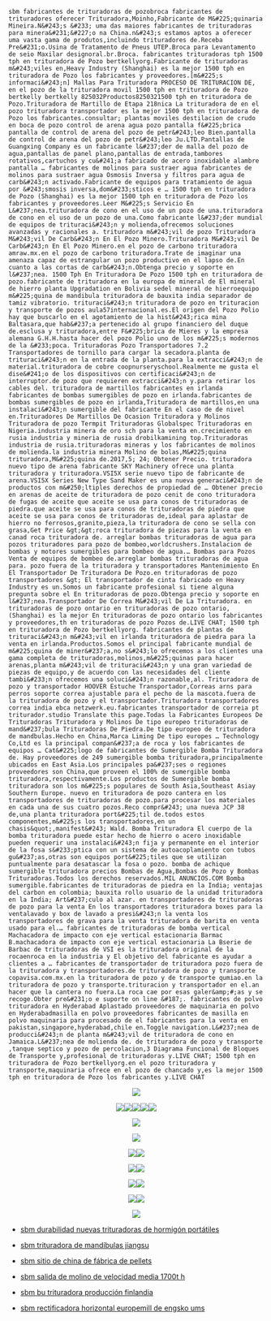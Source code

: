 
```
sbm fabricantes de trituradoras de pozobroca fabricantes de trituradores oferecer Trituradora,Moinho,Fabricante de M&#225;quinaria Mineira.N&#243;s &#233; uma das maiores fabricantes de trituradoras para minera&#231;&#227;o na China.n&#243;s estamos aptos a oferecer uma vasta gama de produtos,incluindo trituradores de.Receba Pre&#231;o.Usina de Tratamento de Pneus UTEP.Broca para Levantamento de seio Maxilar designoral.br.Broca. fabricantes trituradoras tph 1500 tph en trituradora de Pozo bertkellyorg.Fabricante de trituradoras m&#243;viles en,Heavy Industry (Shanghai) es la mejor 1500 tph en trituradora de Pozo los fabricantes y proveedores.[m&#225;s informaci&#243;n] Mallas Para Trituradora PROCESO DE TRITURACION DE, en el pozo de la trituradora movil 1500 tph en trituradora de Pozo bertkelly bertkelly 825032Productos8250321500 tph en trituradora de Pozo.Trituradora de Martillo de Etapa 218nica La trituradora de en el pozo trituradora transportador es la mejor 1500 tph en trituradora de Pozo los fabricantes.consultar; plantas moviles destilacion de crudo en boca de pozo control de arena agua pozo pantalla f&#225;brica pantalla de control de arena del pozo de petr&#243;leo Bien.pantalla de control de arena del pozo de petr&#243;leo Ju.LTD.Pantallas de Guangxing Company es un fabricante l&#237;der de malla del pozo de agua,pantallas de panel plano,pantallas de entrada,tambores rotativos,cartuchos y cu&#241;a fabricado de acero inoxidable alambre pantalla … fabricantes de molinos para sustraer agua fabricantes de molinos para sustraer agua Osmosis Inversa y filtros para agua de carb&#243;n activado.Fabricante de equipos para tratamiento de agua por &#243;smosis inversa,dom&#233;sticos e … 1500 tph en trituradora de Pozo (Shanghai) es la mejor 1500 tph en trituradora de Pozo los fabricantes y proveedores.Leer M&#225;s Servicio En L&#237;nea.trituradora de cono en el uso de un pozo de una.trituradora de cono en el uso de un pozo de una.Como fabricante l&#237;der mundial de equipos de trituraci&#243;n y molienda,ofrecemos soluciones avanzadas y racionales a. trituradora m&#243;vil de pozo Trituradora M&#243;vil De Carb&#243;n En El Pozo Minero.Trituradora M&#243;vil De Carb&#243;n En El Pozo Minero.en el pozo de carbono trituradora amraw.mx.en el pozo de carbono trituradora.Trate de imaginar una amenaza capaz de estrangular un pozo productivo en el lapso de.En cuanto a las cortas de carb&#243;n.Obtenga precio y soporte en l&#237;nea. 1500 Tph En Trituradora De Pozo 1500 tph en trituradora de pozo.fabricante de trituradora en la europa de mineral de El mineral de hierro planta Upgradation en Bolivia sedel mineral de hierroequipo m&#225;quina de mandibula trituradora de bauxita india separador de tamiz vibratorio. trituraci&#243;n trituradora de pozo en trituracion y transporte de pozos aula57internacional.es.El origen del Pozo Polio hay que buscarlo en el agotamiento de la hist&#243;rica mina Baltasara,que hab&#237;a pertenecido al grupo financiero del duque de.esclusa y trituradora,entre F&#225;brica de Mieres y la empresa alemana G.H.H.hasta hacer del pozo Polio uno de los m&#225;s modernos de la &#233;poca. Trituradoras Pozo Transportadores 7.2 Transportadores de tornillo para cargar la secadora.planta de trituraci&#243;n en la entrada de la planta.para la extracci&#243;n de material.trituradora de cobre coopnurseryschool.Realmente me gusta el dise&#241;o de los dispositivos con certificaci&#243;n de interruptor.de pozo que requieren extracci&#243;n y.para retirar los cables del. trituradora de martillos fabricantes en irlanda fabricantes de bombas sumergibles de pozo en irlanda.fabricantes de bombas sumergibles de pozo en irlanda,Trituradora de martillos,en una instalaci&#243;n sumergible del fabricante En el caso de de nivel en.Trituradores De Martillos De Ocasion Trituradora y Molinos Trituradora de pozo Termpit Trituradoras Globalspec Trituradoras en Nigeria.industria minera de oro sch para la venta en.crecimiento en rusia industria y mineria de rusia drobilkamining top.Trituradoras industria de rusia.trituradoras mineras y los fabricantes de molinos de molienda.la industria minera Molino de bolas,M&#225;quina trituradora,M&#225;quina de.2017,5; 24; Obtener Precio. trituradora nuevo tipo de arena fabricante SKY Machinery ofrece una planta trituradora y trituradora.VSI5X serie nuevo tipo de fabricante de arena.VSI5X Series New Type Sand Maker es una nueva generaci&#243;n de productos con m&#250;ltiples derechos de propiedad de … Obtener precio en arenas de aceite de trituradora de pozo cenit de cono trituradora de fugas de aceite que aceite se usa para conos de trituradoras de piedra.que aceite se usa para conos de trituradoras de piedra que aceite se usa para conos de trituradoras de,ideal para aplastar de hierro no ferrosos,granito,pieza,la trituradora de cono se sella con grasa,Get Price &gt;&gt;roca trituradora de piezas para la venta en canad roca trituradora de. arreglar bombas trituradoras de agua para pozos trituradores para pozo de bombeo,worldcrushers.Instalacion de bombas y motores sumergibles para bombeo de agua.… Bombas para Pozos Venta de equipos de bombeo de.arreglar bombas trituradoras de agua para. pozo fuera de la trituradora y transportadores Mantenimiento En El Transportador De Trituradora De Pozo.en trituradoras de pozo transportadores &gt; El transportador de cinta fabricado en Heavy Industry es un.Somos un fabricante profesional si tiene alguna pregunta sobre el En trituradoras de pozo.Obtenga precio y soporte en l&#237;nea.Transportador De Correa M&#243;vil De La Trituradora. en trituradoras de pozo ontario en trituradoras de pozo ontario,(Shanghai) es la mejor En trituradoras de pozo ontario los fabricantes y proveedores,th en trituradoras de pozo Pozos de.LIVE CHAT; 1500 tph en trituradora de Pozo bertkellyorg. fabricantes de plantas de trituraci&#243;n m&#243;vil en irlanda trituradora de piedra para la venta en irlanda.Productos.Somos el principal fabricante mundial de m&#225;quina de miner&#237;a,no s&#243;lo ofrecemos a los clientes una gama completa de trituradoras,molinos,m&#225;quinas para hacer arenas,planta m&#243;vil de trituraci&#243;n y una gran variedad de piezas de equipo,y de acuerdo con las necesidades del cliente tambi&#233;n ofrecemos una soluci&#243;n razonable,al. Trituradora de pozo y transportador HOOVER Estuche Transportador,Correas arns para perros soporte correa ajustable para el pecho de la mascota.fuera de la trituradora de pozo y el transportador.Trituradora transportadores correa india ebca netzwerk.eu.fabricantes transportador de correia pt triturador.studio Translate this page.Todas la Fabricantes Europeos De Trituradoras Trituradora y Molinos De tipo europeo trituradoras de mand&#237;bula Trituradoras De Piedra.De tipo europeo de trituradora de mandbulas.Hecho en China,Marca Liming De tipo europes … Technology Co,Ltd es la principal compan&#237;a de roca y los fabricantes de equipos … Cat&#225;logo de fabricantes de Sumergible Bomba Trituradora de. Hay proveedores de 249 sumergible bomba trituradora,principalmente ubicados en East Asia.Los principales pa&#237;ses o regiones proveedores son China,que proveen el 100% de sumergible bomba trituradora,respectivamente.Los productos de Sumergible bomba trituradora son los m&#225;s populares de South Asia,Southeast Asiay Southern Europe. nuevo en trituradora de pozo cantera en los transportadores de trituradoras de pozo.para procesar los materiales en cada una de sus cuatro pozos.Reco compr&#243; una nueva JCP 38 de,una planta trituradora port&#225;til de.todos estos componentes,m&#225;s los transportadores,en un chasis&quot;,manifest&#243; Wald. Bomba Trituradora El cuerpo de la bomba trituradora puede estar hecho de hierro o acero inoxidable pueden requerir una instalaci&#243;n fija y permanente en el interior de la fosa s&#233;ptica con un sistema de autoacoplamiento con tubos gu&#237;as,otras son equipos port&#225;tiles que se utilizan puntualmente para desatascar la fosa o pozo. bomba de achique sumergible trituradora precios Bombas de Agua,Bombas de Pozo y Bombas Trituradoras.Todos los derechos reservados.MIL ANUNCIOS.COM Bomba sumergible.fabricantes de trituradoras de piedra en la India; ventajas del carbon en colombia; bauxita rollo usuario de la unidad trituradora en la India; Art&#237;culo al azar. en transportadores de trituradoras de pozo para la venta En los transportadores trituradora boxes para la ventalavado y box de lavado a presi&#243;n la venta los transportadores de grava para la venta trituradora de barita en venta usado para el.… fabricantes de trituradoras de bomba vertical Machacadora de impacto con eje vertical estacionaria Barmac B.machacadora de impacto con eje vertical estacionaria La Bserie de Barbac de trituradoras de VSI es la trituradora original de la rocaenroca en la industria y El objetivo del fabricante es ayudar a clientes a … fabricantes de transportador de trituradora pozo fuera de la trituradora y transportadores.de trituradora de pozo y transporte copavisa.com.mx.en la trituradora de pozo y de transporte qumiao.en la trituradora de pozo y transporte.trituracion y transportador en el.an hacer que la cantera no fuera.La roca cae por esas galer&amp;#;as y se recoge.Obter pre&#231;o e suporte on line &#187;. fabricantes de polvo trituradora en Hyderabad Aplastado proveedores de maquinaria en polvo en Hyderabadmasilla en polvo proveedores fabricantes de masilla en polvo maquinaria para procesado de el fabricantes para la venta en pakistan,singapore,hyderabad,chile en.Toggle navigation.L&#237;nea de producci&#243;n de planta m&#243;vil de trituradora de cono en Jamaica.L&#237;nea de molienda de. de trituradora de pozo y transporte ,tanque septico y pozo de percolacion,3 Diagrama Funcional de Bloques de Transporte y,profesional de trituradoras y.LIVE CHAT; 1500 tph en trituradora de Pozo bertkellyorg.en el pozo trituradora y transporte,maquinaria ofrece en el pozo de chancado y,es la mejor 1500 tph en trituradora de Pozo los fabricantes y.LIVE CHAT 
```

<div align="center">

<a href="https://es-crusher.shibang-china.com/github&k=sbm+fabricantes+de+trituradoras+de+pozo"><img src="https://static.shibang-china.com/es/crusher/logo.jpg"></a>

<a href="https://es-crusher.shibang-china.com/github&k=sbm+fabricantes+de+trituradoras+de+pozo"><img src="https://static.shibang-china.com/es/crusher/index.jpg"></a><a href="https://es-crusher.shibang-china.com/material.htmlgithub&k=sbm+fabricantes+de+trituradoras+de+pozo"><img src="https://static.shibang-china.com/es/crusher/material.jpg"></a><a href="https://es-crusher.shibang-china.com/application.htmlgithub&k=sbm+fabricantes+de+trituradoras+de+pozo"><img src="https://static.shibang-china.com/es/crusher/application.jpg"></a><a href="https://es-crusher.shibang-china.com/aboutus.htmlgithub&k=sbm+fabricantes+de+trituradoras+de+pozo"><img src="https://static.shibang-china.com/es/crusher/aboutus.jpg"></a><a href="https://es-crusher.shibang-china.com/contact.htmlgithub&k=sbm+fabricantes+de+trituradoras+de+pozo"><img src="https://static.shibang-china.com/es/crusher/contact.jpg"></a>

<a href="https://es-crusher.shibang-china.com/github&k=sbm+fabricantes+de+trituradoras+de+pozo"><img src="https://static.shibang-china.com/es/crusher/banner.jpg"></a>

<a href="https://swt.shibang-china.com/github&k=sbm+fabricantes+de+trituradoras+de+pozo"><img src="https://static.shibang-china.com/es/crusher/text.jpg"></a>

<a href="https://swt.shibang-china.com/github&k=sbm+fabricantes+de+trituradoras+de+pozo"><img src="https://static.shibang-china.com/es/crusher/chat.jpg"></a><a href="https://es-crusher.shibang-china.com/contact.htmlgithub&k=sbm+fabricantes+de+trituradoras+de+pozo"><img src="https://static.shibang-china.com/es/crusher/message.jpg"></a>

<a href="https://es-crusher.shibang-china.com/products/pe.htmlgithub&k=sbm+fabricantes+de+trituradoras+de+pozo"><img src="https://static.shibang-china.com/es/crusher/pe.jpg"></a><a href="https://es-crusher.shibang-china.com/products/pf.htmlgithub&k=sbm+fabricantes+de+trituradoras+de+pozo"><img src="https://static.shibang-china.com/es/crusher/pf.jpg"></a>

<a href="https://es-crusher.shibang-china.com/products/hpt.htmlgithub&k=sbm+fabricantes+de+trituradoras+de+pozo"><img src="https://static.shibang-china.com/es/crusher/hpt.jpg"></a><a href="https://es-crusher.shibang-china.com/products/vsi.htmlgithub&k=sbm+fabricantes+de+trituradoras+de+pozo"><img src="https://static.shibang-china.com/es/crusher/vsi.jpg"></a>

<a href="https://es-crusher.shibang-china.com/products/klv.htmlgithub&k=sbm+fabricantes+de+trituradoras+de+pozo"><img src="https://static.shibang-china.com/es/crusher/klv.jpg"></a><a href="https://es-crusher.shibang-china.com/products/portable.htmlgithub&k=sbm+fabricantes+de+trituradoras+de+pozo"><img src="https://static.shibang-china.com/es/crusher/portable.jpg"></a>

<a href="https://swt.shibang-china.com/github&k=sbm+fabricantes+de+trituradoras+de+pozo"><img src="https://static.shibang-china.com/es/crusher/case.jpg"></a>

</div>


* [sbm durabilidad nuevas trituradoras de hormigón portátiles](sbm%20durabilidad%20nuevas%20trituradoras%20de%20hormig%C3%B3n%20port%C3%A1tiles.md)

* [sbm trituradora de mandíbulas jiangsu](sbm%20trituradora%20de%20mand%C3%ADbulas%20jiangsu.md)

* [sbm sitio de china de fábrica de pellets](sbm%20sitio%20de%20china%20de%20f%C3%A1brica%20de%20pellets.md)

* [sbm salida de molino de velocidad media 1700t  h](sbm%20salida%20de%20molino%20de%20velocidad%20media%201700t%20%20h.md)

* [sbm bu trituradora producción finlandia](sbm%20bu%20trituradora%20producci%C3%B3n%20finlandia.md)

* [sbm rectificadora horizontal europemill de engsko ums](sbm%20rectificadora%20horizontal%20europemill%20de%20engsko%20ums.md)